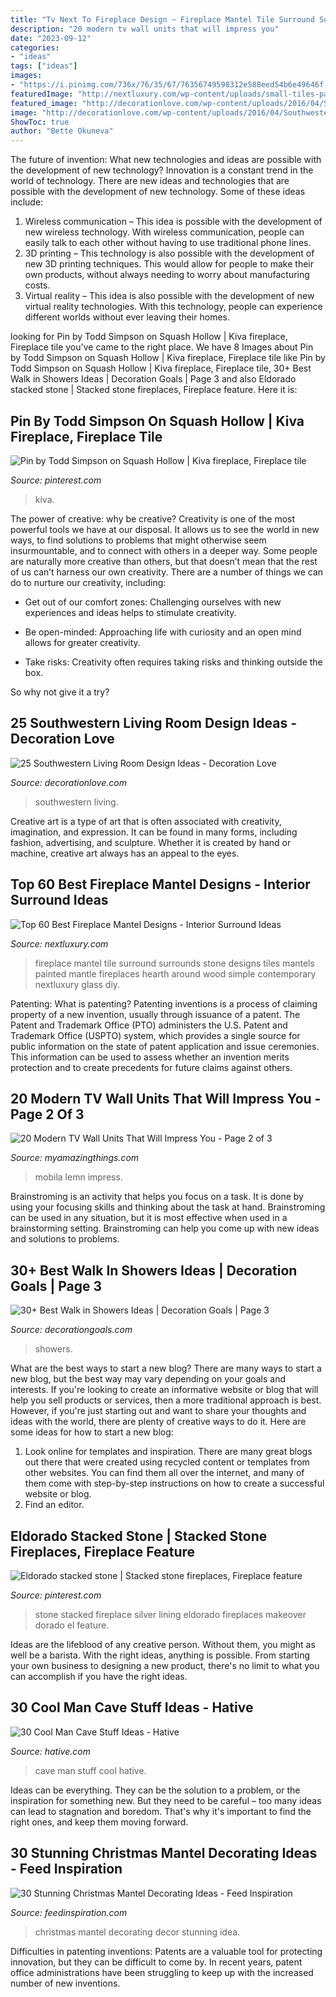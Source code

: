 ```yaml
---
title: "Tv Next To Fireplace Design ~ Fireplace Mantel Tile Surround Surrounds Stone Designs Tiles Mantels Painted Mantle Fireplaces Hearth Around Wood Simple Contemporary Nextluxury Glass Diy"
description: "20 modern tv wall units that will impress you"
date: "2023-09-12"
categories:
- "ideas"
tags: ["ideas"]
images:
- "https://i.pinimg.com/736x/76/35/67/76356749598312e588eed54b6e49646f.jpg"
featuredImage: "http://nextluxury.com/wp-content/uploads/small-tiles-pattern-fireplace-mantel-design-ideas.jpg"
featured_image: "http://decorationlove.com/wp-content/uploads/2016/04/Southwestern-Living-Room-Ideas.jpg"
image: "http://decorationlove.com/wp-content/uploads/2016/04/Southwestern-Living-Room-Ideas.jpg"
ShowToc: true
author: "Bette Okuneva"
---
```



The future of invention: What new technologies and ideas are possible with the development of new technology?
Innovation is a constant trend in the world of technology. There are new ideas and technologies that are possible with the development of new technology. Some of these ideas include: 
1) Wireless communication – This idea is possible with the development of new wireless technology. With wireless communication, people can easily talk to each other without having to use traditional phone lines. 
2) 3D printing – This technology is also possible with the development of new 3D printing techniques. This would allow for people to make their own products, without always needing to worry about manufacturing costs. 
3) Virtual reality – This idea is also possible with the development of new virtual reality technologies. With this technology, people can experience different worlds without ever leaving their homes.

	

		
looking for Pin by Todd Simpson on Squash Hollow | Kiva fireplace, Fireplace tile you've came to the right place. We have 8 Images about Pin by Todd Simpson on Squash Hollow | Kiva fireplace, Fireplace tile like Pin by Todd Simpson on Squash Hollow | Kiva fireplace, Fireplace tile, 30+ Best Walk in Showers Ideas | Decoration Goals | Page 3 and also Eldorado stacked stone | Stacked stone fireplaces, Fireplace feature. Here it is:
		
    
## Pin By Todd Simpson On Squash Hollow | Kiva Fireplace, Fireplace Tile

<img loading=lazy src="https://i.pinimg.com/736x/af/0d/fb/af0dfb5223ecf9c010ede0fda8f330cc.jpg" onerror="this.onerror=null;this.src='https://tse2.mm.bing.net/th?id=OIP.YIWiExaYuO2K57lt3dDc2AHaJ3&amp;pid=15.1';" alt="Pin by Todd Simpson on Squash Hollow | Kiva fireplace, Fireplace tile">

_Source: pinterest.com_

>kiva. 

	

The power of creative: why be creative?
Creativity is one of the most powerful tools we have at our disposal. It allows us to see the world in new ways, to find solutions to problems that might otherwise seem insurmountable, and to connect with others in a deeper way.
Some people are naturally more creative than others, but that doesn’t mean that the rest of us can’t harness our own creativity. There are a number of things we can do to nurture our creativity, including:

- Get out of our comfort zones: Challenging ourselves with new experiences and ideas helps to stimulate creativity.

- Be open-minded: Approaching life with curiosity and an open mind allows for greater creativity.

- Take risks: Creativity often requires taking risks and thinking outside the box.

So why not give it a try?

    
## 25 Southwestern Living Room Design Ideas - Decoration Love

<img loading=lazy src="http://decorationlove.com/wp-content/uploads/2016/04/Southwestern-Living-Room-Ideas.jpg" onerror="this.onerror=null;this.src='https://tse3.mm.bing.net/th?id=OIP.RuRy1CsC0_j2V-aLv1WeqgHaJ4&amp;pid=15.1';" alt="25 Southwestern Living Room Design Ideas - Decoration Love">

_Source: decorationlove.com_

>southwestern living. 

	

Creative art is a type of art that is often associated with creativity, imagination, and expression. It can be found in many forms, including fashion, advertising, and sculpture. Whether it is created by hand or machine, creative art always has an appeal to the eyes.

    
## Top 60 Best Fireplace Mantel Designs - Interior Surround Ideas

<img loading=lazy src="http://nextluxury.com/wp-content/uploads/small-tiles-pattern-fireplace-mantel-design-ideas.jpg" onerror="this.onerror=null;this.src='https://tse4.mm.bing.net/th?id=OIP.EAUvJDE95qF1qKvTw4W7oQAAAA&amp;pid=15.1';" alt="Top 60 Best Fireplace Mantel Designs - Interior Surround Ideas">

_Source: nextluxury.com_

>fireplace mantel tile surround surrounds stone designs tiles mantels painted mantle fireplaces hearth around wood simple contemporary nextluxury glass diy. 

	

Patenting: What is patenting?
Patenting inventions is a process of claiming property of a new invention, usually through issuance of a patent. The Patent and Trademark Office (PTO) administers the U.S. Patent and Trademark Office (USPTO) system, which provides a single source for public information on the state of patent application and issue ceremonies. This information can be used to assess whether an invention merits protection and to create precedents for future claims against others.

    
## 20 Modern TV Wall Units That Will Impress You - Page 2 Of 3

<img loading=lazy src="https://myamazingthings.com/wp-content/uploads/2016/12/abw_dorade_eml.jpg" onerror="this.onerror=null;this.src='https://tse3.mm.bing.net/th?id=OIP.odeN7IFLdFx9DZu1oPjGxQHaGY&amp;pid=15.1';" alt="20 Modern TV Wall Units That Will Impress You - Page 2 of 3">

_Source: myamazingthings.com_

>mobila lemn impress. 

	

Brainstroming is an activity that helps you focus on a task. It is done by using your focusing skills and thinking about the task at hand. Brainstroming can be used in any situation, but it is most effective when used in a brainstorming setting. Brainstroming can help you come up with new ideas and solutions to problems.

    
## 30+ Best Walk In Showers Ideas | Decoration Goals | Page 3

<img loading=lazy src="https://www.decorationgoals.com/wp-content/uploads/2017/02/Large-Modern-Walk-in-Shower-700x921.jpg" onerror="this.onerror=null;this.src='https://tse2.mm.bing.net/th?id=OIP.4s-_dT7Wd4QcLnEss5c1OgHaJv&amp;pid=15.1';" alt="30+ Best Walk in Showers Ideas | Decoration Goals | Page 3">

_Source: decorationgoals.com_

>showers. 

	

What are the best ways to start a new blog?
There are many ways to start a new blog, but the best way may vary depending on your goals and interests. If you're looking to create an informative website or blog that will help you sell products or services, then a more traditional approach is best. However, if you're just starting out and want to share your thoughts and ideas with the world, there are plenty of creative ways to do it. Here are some ideas for how to start a new blog: 
1. Look online for templates and inspiration. There are many great blogs out there that were created using recycled content or templates from other websites. You can find them all over the internet, and many of them come with step-by-step instructions on how to create a successful website or blog. 
2. Find an editor.

    
## Eldorado Stacked Stone | Stacked Stone Fireplaces, Fireplace Feature

<img loading=lazy src="https://i.pinimg.com/736x/76/35/67/76356749598312e588eed54b6e49646f.jpg" onerror="this.onerror=null;this.src='https://tse3.mm.bing.net/th?id=OIP.uIOzLIkfRkI4vYFw6XEvnAHaJ3&amp;pid=15.1';" alt="Eldorado stacked stone | Stacked stone fireplaces, Fireplace feature">

_Source: pinterest.com_

>stone stacked fireplace silver lining eldorado fireplaces makeover dorado el feature. 

	

Ideas are the lifeblood of any creative person. Without them, you might as well be a barista. With the right ideas, anything is possible. From starting your own business to designing a new product, there's no limit to what you can accomplish if you have the right ideas.

    
## 30 Cool Man Cave Stuff Ideas - Hative

<img loading=lazy src="https://hative.com/wp-content/uploads/2015/06/man-cave-stuff/32-man-cave-stuff-ideas.jpg" onerror="this.onerror=null;this.src='https://tse2.mm.bing.net/th?id=OIP.ym7RTeEPnDHQA1SbX95aAwHaO0&amp;pid=15.1';" alt="30 Cool Man Cave Stuff Ideas - Hative">

_Source: hative.com_

>cave man stuff cool hative. 

	

Ideas can be everything. They can be the solution to a problem, or the inspiration for something new. But they need to be careful – too many ideas can lead to stagnation and boredom. That's why it's important to find the right ones, and keep them moving forward.

    
## 30 Stunning Christmas Mantel Decorating Ideas - Feed Inspiration

<img loading=lazy src="http://feedinspiration.com/wp-content/uploads/2016/09/Christmas-Mantel-Decor-Idea.jpg" onerror="this.onerror=null;this.src='https://tse4.mm.bing.net/th?id=OIP.NDzUOB6DrmbFcqxTjBWnCAHaLF&amp;pid=15.1';" alt="30 Stunning Christmas Mantel Decorating Ideas - Feed Inspiration">

_Source: feedinspiration.com_

>christmas mantel decorating decor stunning idea. 

	

Difficulties in patenting inventions:
Patents are a valuable tool for protecting innovation, but they can be difficult to come by. In recent years, patent office administrations have been struggling to keep up with the increased number of new inventions.

